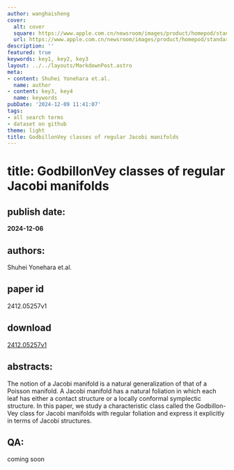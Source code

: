 ```yaml
---
author: wanghaisheng
cover:
  alt: cover
  square: https://www.apple.com.cn/newsroom/images/product/homepod/standard/Apple-HomePod-hero-230118_big.jpg.large_2x.jpg
  url: https://www.apple.com.cn/newsroom/images/product/homepod/standard/Apple-HomePod-hero-230118_big.jpg.large_2x.jpg
description: ''
featured: true
keywords: key1, key2, key3
layout: ../../layouts/MarkdownPost.astro
meta:
- content: Shuhei Yonehara et.al.
  name: author
- content: key3, key4
  name: keywords
pubDate: '2024-12-09 11:41:07'
tags:
- all search terms
- dataset on github
theme: light
title: GodbillonVey classes of regular Jacobi manifolds
---
```


# title: GodbillonVey classes of regular Jacobi manifolds 
## publish date: 
**2024-12-06** 
## authors: 
  Shuhei Yonehara et.al. 
## paper id
2412.05257v1
## download
[2412.05257v1](http://arxiv.org/abs/2412.05257v1)
## abstracts:
The notion of a Jacobi manifold is a natural generalization of that of a Poisson manifold. A Jacobi manifold has a natural foliation in which each leaf has either a contact structure or a locally conformal symplectic structure. In this paper, we study a characteristic class called the Godbillon-Vey class for Jacobi manifolds with regular foliation and express it explicitly in terms of Jacobi structures.
## QA:
coming soon
